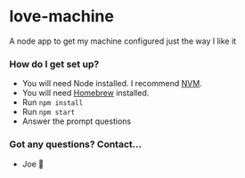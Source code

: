 # love-machine
A node app to get my machine configured just the way I like it

### How do I get set up?
* You will need Node installed. I recommend [NVM](https://github.com/creationix/nvm#install-script).
* You will need [Homebrew](https://brew.sh/) installed.
* Run `npm install`
* Run `npm start`
* Answer the prompt questions

### Got any questions? Contact...
* Joe 🍔
